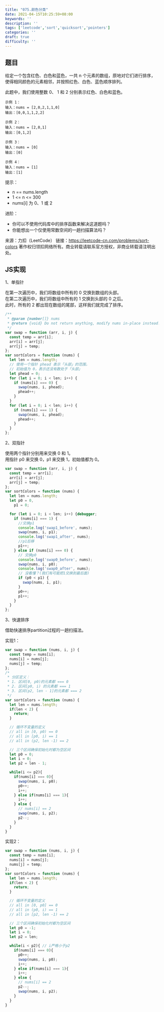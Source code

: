 ```yaml
---
title: "075.颜色分类"
date: 2021-04-15T10:25:59+08:00
keywords: ''
description: ''
tags: ['leetcode','sort','quicksort','pointers']
categories: ''
draft: true
difficulty: ''
---
```


## 题目

给定一个包含红色、白色和蓝色，一共 n 个元素的数组，原地对它们进行排序，使得相同颜色的元素相邻，并按照红色、白色、蓝色顺序排列。

此题中，我们使用整数 0、 1 和 2 分别表示红色、白色和蓝色。

```
示例 1：
输入：nums = [2,0,2,1,1,0]
输出：[0,0,1,1,2,2]

示例 2：
输入：nums = [2,0,1]
输出：[0,1,2]

示例 3：
输入：nums = [0]
输出：[0]

示例 4：
输入：nums = [1]
输出：[1]
```

提示：

- n == nums.length
- 1 <= n <= 300
- nums[i] 为 0、1 或 2


进阶：

- 你可以不使用代码库中的排序函数来解决这道题吗？
- 你能想出一个仅使用常数空间的一趟扫描算法吗？

来源：力扣（LeetCode）
链接：https://leetcode-cn.com/problems/sort-colors
著作权归领扣网络所有。商业转载请联系官方授权，非商业转载请注明出处。


## JS实现

1、单指针 

在第一次遍历中，我们将数组中所有的 0 交换到数组的头部。  
在第二次遍历中，我们将数组中所有的 1 交换到头部的 0 之后。    
此时，所有的 2 都出现在数组的尾部，这样我们就完成了排序。  


```javascript
/**
 * @param {number[]} nums
 * @return {void} Do not return anything, modify nums in-place instead.
 */
var swap = function (arr, i, j) {
  const temp = arr[i];
  arr[i] = arr[j];
  arr[j] = temp;
};
var sortColors = function (nums) {
  let len = nums.length;
  // 使用一个指针 phead 表示「头部」的范围，
  // 初始值为 0，表示还没有数处于「头部」
  let phead = 0;
  for (let i = 0; i < len; i++) {
    if (nums[i] === 0) {
      swap(nums, i, phead);
      phead++;
    }
  }
  for (let i = 0; i < len; i++) {
    if (nums[i] === 1) {
      swap(nums, i, phead);
      phead++;
    }
  }
};
```

2、双指针

使用两个指针分别用来交换 0 和 1。  
用指针 p0 来交换 0，p1 来交换 1，初始值都为 0。

```javascript
var swap = function (arr, i, j) {
  const temp = arr[i];
  arr[i] = arr[j];
  arr[j] = temp;
};
var sortColors = function (nums) {
  let len = nums.length;
  let p0 = 0,
    p1 = 0;

  for (let i = 0; i < len; i++) {debugger;
    if (nums[i] === 1) {
      //交换p1
      console.log('swap1_before', nums);
      swap(nums, i, p1);
      console.log('swap1_after', nums);
      //p1后移
      p1++;
    } else if (nums[i] === 0) {
      // 交换p0
      console.log('swap0_before', nums);
      swap(nums, i, p0);
      console.log('swap0_after', nums);
      // 没看懂？(我们有可能把1交换到最后面)
      if (p0 < p1) {
        swap(nums, i, p1);
      }
      p0++;
      p1++;
    }
  }
};
```

3、快速排序 

借助快速排序partition过程的一趟扫描法。

实现1：

```javascript
var swap = function (nums, i, j) {
  const temp = nums[i];
  nums[i] = nums[j];
  nums[j] = temp;
};
/* 
 * 分区定义：
 * 1. 区间[0, p0)的元素都 === 0
 * 2. 区间[p0, i) 的元素都 === 1
 * 3. 区间(p2, len - 1]的元素都 === 2
 */ 
var sortColors = function (nums) {
  let len = nums.length;
  if(len < 2) {
    return;
  }

  // 循环不变量的定义
  // all in [0, p0) == 0
  // all in [p0, i) == 1
  // all in (p2, len -1) == 2

  // 三个区间确保初始化时都为空区间
  let p0 = 0;
  let i = 0;
  let p2 = len - 1;

  while(i <= p2){
    if(nums[i] === 0){
      swap(nums, i, p0);
      p0++;
      i++;
    } else if(nums[i] === 1){
      i++;
    } else {
      // nums[i] == 2
      swap(nums, i, p2);
      p2--;
    }
  }
}
```

实现2：

```javascript
var swap = function (nums, i, j) {
  const temp = nums[i];
  nums[i] = nums[j];
  nums[j] = temp;
};
var sortColors = function (nums) {
  let len = nums.length;
  if(len < 2) {
    return;
  }

  // 循环不变量的定义
  // all in [0, p0] == 0
  // all in (p0, i) == 1
  // all in [p2, len -1) == 2

  // 三个区间确保初始化时都为空区间
  let p0 = -1;
  let i = 0;
  let p2 = len;

  while(i < p2){ // i严格小于p2
    if(nums[i] === 0){
      p0++;
      swap(nums, i, p0);
      i++;
    } else if(nums[i] === 1){
      i++;
    } else {
      // nums[i] == 2
      p2--;
      swap(nums, i, p2);
    }
  }
}
```


